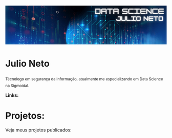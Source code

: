 
<p align="center">
  <img src="banner2.png" >
</p>

# Julio Neto

<sub>Técnologo em segurança da Informação, atualmente me especializando em Data Science na Sigmoidal.</sub>


**Links:**





# Projetos:
Veja meus projetos publicados:
